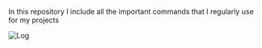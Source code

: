 

In this repository I include all the important commands that I regularly use for my projects

![Log](https://i.kinja-img.com/gawker-media/image/upload/s--bw4i2HLr--/c_fit,fl_progressive,q_80,w_636/18hi0cpb91c28jpg.jpg)
